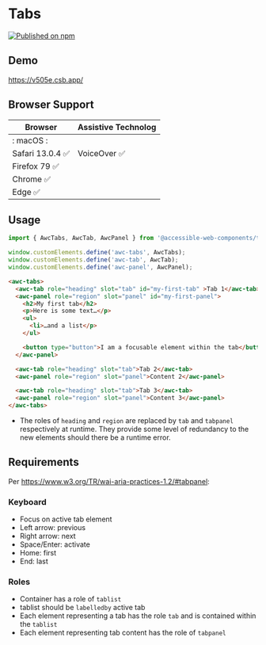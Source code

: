 # Tabs

[![Published on npm](https://img.shields.io/npm/v/@accessible-web-components/tabs.svg)](https://www.npmjs.com/package/@accessible-web-components/tabs)

## Demo
https://v505e.csb.app/

## Browser Support

| Browser | Assistive Technolog |
| --- | --- |
|: macOS :||
| Safari 13.0.4 ✅ | VoiceOver ✅|
| Firefox 79 ✅ ||
| Chrome ✅ ||
| Edge ✅ ||

## Usage

```js
import { AwcTabs, AwcTab, AwcPanel } from '@accessible-web-components/tabs';

window.customElements.define('awc-tabs', AwcTabs);
window.customElements.define('awc-tab', AwcTab);
window.customElements.define('awc-panel', AwcPanel);
```

```html
<awc-tabs>
  <awc-tab role="heading" slot="tab" id="my-first-tab" >Tab 1</awc-tab>
  <awc-panel role="region" slot="panel" id="my-first-panel">
    <h2>My first tab</h2>
    <p>Here is some text…</p>
    <ul>
      <li>…and a list</p>
    </ul>

    <button type="button">I am a focusable element within the tab</button>
  </awc-panel>

  <awc-tab role="heading" slot="tab">Tab 2</awc-tab>
  <awc-panel role="region" slot="panel">Content 2</awc-panel>

  <awc-tab role="heading" slot="tab">Tab 3</awc-tab>
  <awc-panel role="region" slot="panel">Content 3</awc-panel>
</awc-tabs>
```

- The roles of `heading` and `region` are replaced by `tab` and `tabpanel` respectively at runtime. They provide some level of redundancy to the new elements should there be a runtime error.

## Requirements

Per https://www.w3.org/TR/wai-aria-practices-1.2/#tabpanel:

### Keyboard
- Focus on active tab element
- Left arrow: previous
- Right arrow: next
- Space/Enter: activate
- Home: first
- End: last

### Roles
- Container has a role of `tablist`
- tablist should be `labelledby` active tab
- Each element representing a tab has the role `tab` and is contained within the `tablist`
- Each element representing tab content has the role of `tabpanel`
